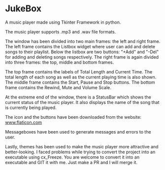 # JukeBox
A music player made using Tkinter Framework in python.

The music player supports .mp3 and .wav file formats.

The window has been divided into two main frames: the left and right frame.
The left frame contains the Listbox widget where user can add
and delete songs to their playlist. Below the listbox are two buttons: "+Add" and "-Del" for adding and deleting songs respectively.
The right frame is again divided into three frames: the top, middle and bottom frames.

The top frame contains the labels of Total Length and Current Time. The total length of each song as well as the current playing time is also shown. 
The middle frame contains the Start, Pause and Stop buttons.
The bottom frame contains the Rewind, Mute and Volume Scale.

At the extreme end of the window, there is a StatusBar which shows the current status of the music player. It also displays the name of the song that is currently being played.

The icon and the buttons have been downloaded from the website: www.flaticon.com

Messageboxes have been used to generate messages and errors to the user.
 
Lastly, themes has been used to make the music player more attractive and better-looking.
I faced problems while trying to convert the project into an executable using cx_Freeze. You are welcome to convert it into an executable and GIT it with me. Just make a PR and I will merge it.

